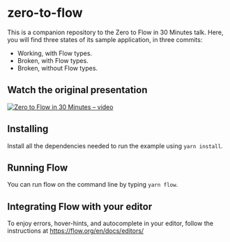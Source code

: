 # zero-to-flow

This is a companion repository to the Zero to Flow in 30 Minutes talk. Here, you will find three states of its sample application, in three commits:

* Working, with Flow types.
* Broken, with Flow types.
* Broken, without Flow types.

## Watch the original presentation

[![Zero to Flow in 30 Minutes – video](https://i.ytimg.com/vi/M1CR0l5xSHg/0.jpg)](https://youtu.be/M1CR0l5xSHg)

## Installing

Install all the dependencies needed to run the example using `yarn install`.

## Running Flow

You can run flow on the command line by typing `yarn flow`.

## Integrating Flow with your editor

To enjoy errors, hover-hints, and autocomplete in your editor, follow the instructions at https://flow.org/en/docs/editors/
